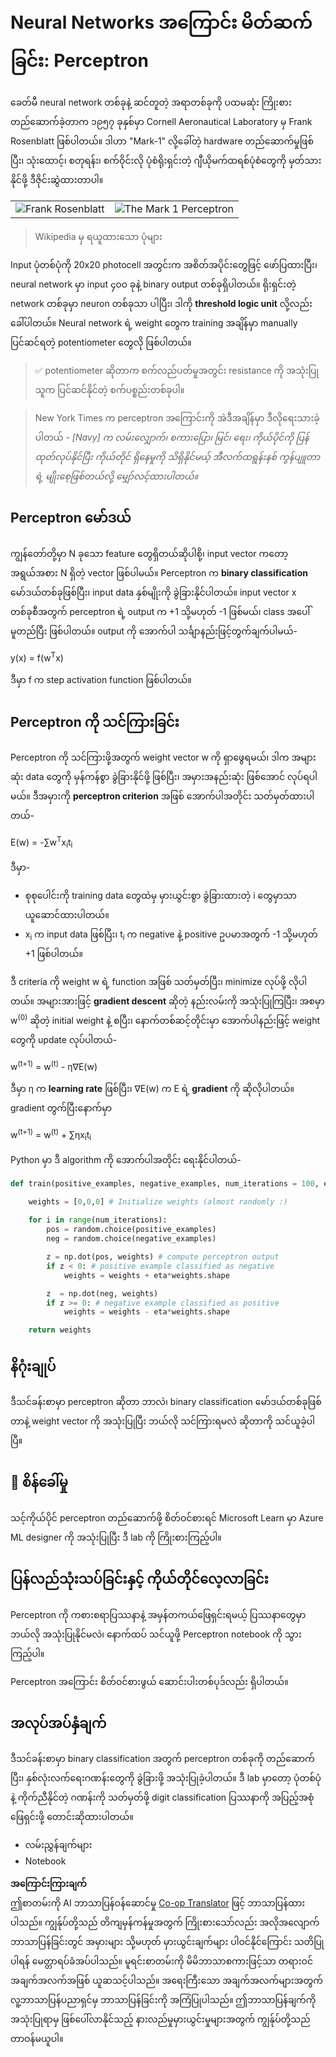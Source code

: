 <!--
CO_OP_TRANSLATOR_METADATA:
{
  "original_hash": "59021c5f419d3feda19075910a74280a",
  "translation_date": "2025-07-09T17:02:03+00:00",
  "source_file": "15-rag-and-vector-databases/data/perceptron.md",
  "language_code": "my"
}
-->
# Neural Networks အကြောင်း မိတ်ဆက်ခြင်း: Perceptron

ခေတ်မီ neural network တစ်ခုနဲ့ ဆင်တူတဲ့ အရာတစ်ခုကို ပထမဆုံး ကြိုးစားတည်ဆောက်ခဲ့တာက ၁၉၅၇ ခုနှစ်မှာ Cornell Aeronautical Laboratory မှ Frank Rosenblatt ဖြစ်ပါတယ်။ ဒါဟာ "Mark-1" လို့ခေါ်တဲ့ hardware တည်ဆောက်မှုဖြစ်ပြီး၊ သုံးထောင့်၊ စတုရန်း၊ စက်ဝိုင်းလို ပုံစံရိုးရှင်းတဲ့ ဂျီယိုမက်ထရစ်ပုံစံတွေကို မှတ်သားနိုင်ဖို့ ဒီဇိုင်းဆွဲထားတာပါ။

|      |      |
|--------------|-----------|
|<img src='images/Rosenblatt-wikipedia.jpg' alt='Frank Rosenblatt'/> | <img src='images/Mark_I_perceptron_wikipedia.jpg' alt='The Mark 1 Perceptron' />|

> Wikipedia မှ ရယူထားသော ပုံများ

Input ပုံတစ်ပုံကို 20x20 photocell အတွင်းက အစိတ်အပိုင်းတွေဖြင့် ဖော်ပြထားပြီး၊ neural network မှာ input ၄၀၀ ခုနဲ့ binary output တစ်ခုရှိပါတယ်။ ရိုးရှင်းတဲ့ network တစ်ခုမှာ neuron တစ်ခုသာ ပါပြီး၊ ဒါကို **threshold logic unit** လို့လည်း ခေါ်ပါတယ်။ Neural network ရဲ့ weight တွေက training အချိန်မှာ manually ပြင်ဆင်ရတဲ့ potentiometer တွေလို ဖြစ်ပါတယ်။

> ✅ potentiometer ဆိုတာက စက်လည်ပတ်မှုအတွင်း resistance ကို အသုံးပြုသူက ပြင်ဆင်နိုင်တဲ့ စက်ပစ္စည်းတစ်ခုပါ။

> New York Times က perceptron အကြောင်းကို အဲဒီအချိန်မှာ ဒီလိုရေးသားခဲ့ပါတယ် - *[Navy] က လမ်းလျှောက်၊ စကားပြော၊ မြင်၊ ရေး၊ ကိုယ်ပိုင်ကို ပြန်ထုတ်လုပ်နိုင်ပြီး ကိုယ်တိုင် ရှိနေမှုကို သိရှိနိုင်မယ့် အီလက်ထရွန်းနစ် ကွန်ပျူတာရဲ့ မျိုးစေ့ဖြစ်တယ်လို့ မျှော်လင့်ထားပါတယ်။*

## Perceptron မော်ဒယ်

ကျွန်တော်တို့မှာ N ခုသော feature တွေရှိတယ်ဆိုပါစို့၊ input vector ကတော့ အရွယ်အစား N ရှိတဲ့ vector ဖြစ်ပါမယ်။ Perceptron က **binary classification** မော်ဒယ်တစ်ခုဖြစ်ပြီး၊ input data နှစ်မျိုးကို ခွဲခြားနိုင်ပါတယ်။ input vector x တစ်ခုစီအတွက် perceptron ရဲ့ output က +1 သို့မဟုတ် -1 ဖြစ်မယ်၊ class အပေါ်မူတည်ပြီး ဖြစ်ပါတယ်။ output ကို အောက်ပါ သင်္ချာနည်းဖြင့်တွက်ချက်ပါမယ်-

y(x) = f(w<sup>T</sup>x)

ဒီမှာ f က step activation function ဖြစ်ပါတယ်။

## Perceptron ကို သင်ကြားခြင်း

Perceptron ကို သင်ကြားဖို့အတွက် weight vector w ကို ရှာဖွေရမယ်၊ ဒါက အများဆုံး data တွေကို မှန်ကန်စွာ ခွဲခြားနိုင်ဖို့ ဖြစ်ပြီး၊ အမှားအနည်းဆုံး ဖြစ်အောင် လုပ်ရပါမယ်။ ဒီအမှားကို **perceptron criterion** အဖြစ် အောက်ပါအတိုင်း သတ်မှတ်ထားပါတယ်-

E(w) = -∑w<sup>T</sup>x<sub>i</sub>t<sub>i</sub>

ဒီမှာ-

* စုစုပေါင်းကို training data တွေထဲမှ မှားယွင်းစွာ ခွဲခြားထားတဲ့ i တွေမှာသာ ယူဆောင်ထားပါတယ်။
* x<sub>i</sub> က input data ဖြစ်ပြီး၊ t<sub>i</sub> က negative နဲ့ positive ဥပမာအတွက် -1 သို့မဟုတ် +1 ဖြစ်ပါတယ်။

ဒီ criteria ကို weight w ရဲ့ function အဖြစ် သတ်မှတ်ပြီး၊ minimize လုပ်ဖို့ လိုပါတယ်။ အများအားဖြင့် **gradient descent** ဆိုတဲ့ နည်းလမ်းကို အသုံးပြုကြပြီး၊ အစမှာ w<sup>(0)</sup> ဆိုတဲ့ initial weight နဲ့ စပြီး၊ နောက်တစ်ဆင့်တိုင်းမှာ အောက်ပါနည်းဖြင့် weight တွေကို update လုပ်ပါတယ်-

w<sup>(t+1)</sup> = w<sup>(t)</sup> - η∇E(w)

ဒီမှာ η က **learning rate** ဖြစ်ပြီး၊ ∇E(w) က E ရဲ့ **gradient** ကို ဆိုလိုပါတယ်။ gradient တွက်ပြီးနောက်မှာ

w<sup>(t+1)</sup> = w<sup>(t)</sup> + ∑ηx<sub>i</sub>t<sub>i</sub>

Python မှာ ဒီ algorithm ကို အောက်ပါအတိုင်း ရေးနိုင်ပါတယ်-

```python
def train(positive_examples, negative_examples, num_iterations = 100, eta = 1):

    weights = [0,0,0] # Initialize weights (almost randomly :)
        
    for i in range(num_iterations):
        pos = random.choice(positive_examples)
        neg = random.choice(negative_examples)

        z = np.dot(pos, weights) # compute perceptron output
        if z < 0: # positive example classified as negative
            weights = weights + eta*weights.shape

        z  = np.dot(neg, weights)
        if z >= 0: # negative example classified as positive
            weights = weights - eta*weights.shape

    return weights
```

## နိဂုံးချုပ်

ဒီသင်ခန်းစာမှာ perceptron ဆိုတာ ဘာလဲ၊ binary classification မော်ဒယ်တစ်ခုဖြစ်တာနဲ့ weight vector ကို အသုံးပြုပြီး ဘယ်လို သင်ကြားရမလဲ ဆိုတာကို သင်ယူခဲ့ပါပြီ။

## 🚀 စိန်ခေါ်မှု

သင့်ကိုယ်ပိုင် perceptron တည်ဆောက်ဖို့ စိတ်ဝင်စားရင် Microsoft Learn မှာ Azure ML designer ကို အသုံးပြုပြီး ဒီ lab ကို ကြိုးစားကြည့်ပါ။

## ပြန်လည်သုံးသပ်ခြင်းနှင့် ကိုယ်တိုင်လေ့လာခြင်း

Perceptron ကို ကစားစရာပြဿနာနဲ့ အမှန်တကယ်ဖြေရှင်းရမယ့် ပြဿနာတွေမှာ ဘယ်လို အသုံးပြုနိုင်မလဲ၊ နောက်ထပ် သင်ယူဖို့ Perceptron notebook ကို သွားကြည့်ပါ။

Perceptron အကြောင်း စိတ်ဝင်စားဖွယ် ဆောင်းပါးတစ်ပုဒ်လည်း ရှိပါတယ်။

## အလုပ်အပ်နှံချက်

ဒီသင်ခန်းစာမှာ binary classification အတွက် perceptron တစ်ခုကို တည်ဆောက်ပြီး၊ နှစ်လုံးလက်ရေးဂဏန်းတွေကို ခွဲခြားဖို့ အသုံးပြုခဲ့ပါတယ်။ ဒီ lab မှာတော့ ပုံတစ်ပုံနဲ့ ကိုက်ညီနိုင်တဲ့ ဂဏန်းကို သတ်မှတ်ဖို့ digit classification ပြဿနာကို အပြည့်အစုံ ဖြေရှင်းဖို့ တောင်းဆိုထားပါတယ်။

* လမ်းညွှန်ချက်များ
* Notebook

**အကြောင်းကြားချက်**  
ဤစာတမ်းကို AI ဘာသာပြန်ဝန်ဆောင်မှု [Co-op Translator](https://github.com/Azure/co-op-translator) ဖြင့် ဘာသာပြန်ထားပါသည်။ ကျွန်ုပ်တို့သည် တိကျမှန်ကန်မှုအတွက် ကြိုးစားသော်လည်း အလိုအလျောက် ဘာသာပြန်ခြင်းတွင် အမှားများ သို့မဟုတ် မှားယွင်းချက်များ ပါဝင်နိုင်ကြောင်း သတိပြုပါရန် မေတ္တာရပ်ခံအပ်ပါသည်။ မူရင်းစာတမ်းကို မိမိဘာသာစကားဖြင့်သာ တရားဝင်အချက်အလက်အဖြစ် ယူဆသင့်ပါသည်။ အရေးကြီးသော အချက်အလက်များအတွက် လူ့ဘာသာပြန်ပညာရှင်မှ ဘာသာပြန်ခြင်းကို အကြံပြုပါသည်။ ဤဘာသာပြန်ချက်ကို အသုံးပြုရာမှ ဖြစ်ပေါ်လာနိုင်သည့် နားလည်မှုမှားယွင်းမှုများအတွက် ကျွန်ုပ်တို့သည် တာဝန်မယူပါ။